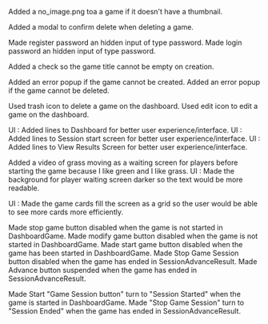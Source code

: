 Added a no_image.png toa a game if it doesn't have a thumbnail.

Added a modal to confirm delete when deleting a game.

Made register password an hidden input of type password.
Made login password an hidden input of type password.

Added a check so the game title cannot be empty on creation.

Added an error popup if the game cannot be created.
Added an error popup if the game cannot be deleted.

Used trash icon to delete a game on the dashboard.
Used edit icon to edit a game on the dashboard.

UI : Added lines to Dashboard for better user experience/interface.
UI : Added lines to Session start screen for better user experience/interface.
UI : Added lines to View Results Screen for better user experience/interface.

Added a video of grass moving as a waiting screen for players before starting the game because I like green and I like grass.
UI : Made the background for player waiting screen darker so the text would be more readable.

UI : Made the game cards fill the screen as a grid so the user would be able to see more cards more efficiently.

Made stop game button disabled when the game is not started in DashboardGame.
Made modify game button disabled when the game is not started in DashboardGame.
Made start game button disabled when the game has been started in DashboardGame.
Made Stop Game Session button disabled when the game has ended in SessionAdvanceResult.
Made Advance button suspended when the game has ended in SessionAdvanceResult.

Made Start "Game Session button" turn to "Session Started" when the game is started in DashboardGame.
Made "Stop Game Session" turn to "Session Ended" when the game has ended in SessionAdvanceResult.